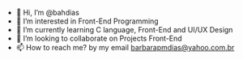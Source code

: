 - 👋 Hi, I’m @bahdias
- 👀 I’m interested in Front-End Programming
- 🌱 I’m currently learning C language, Front-End and UI/UX Design
- 💞️ I’m looking to collaborate on Projects Front-End
- 📫 How to reach me? by my email barbarapmdias@yahoo.com.br

<!---
bahdias/bahdias is a ✨ special ✨ repository because its `README.md` (this file) appears on your GitHub profile.
You can click the Preview link to take a look at your changes.
--->
